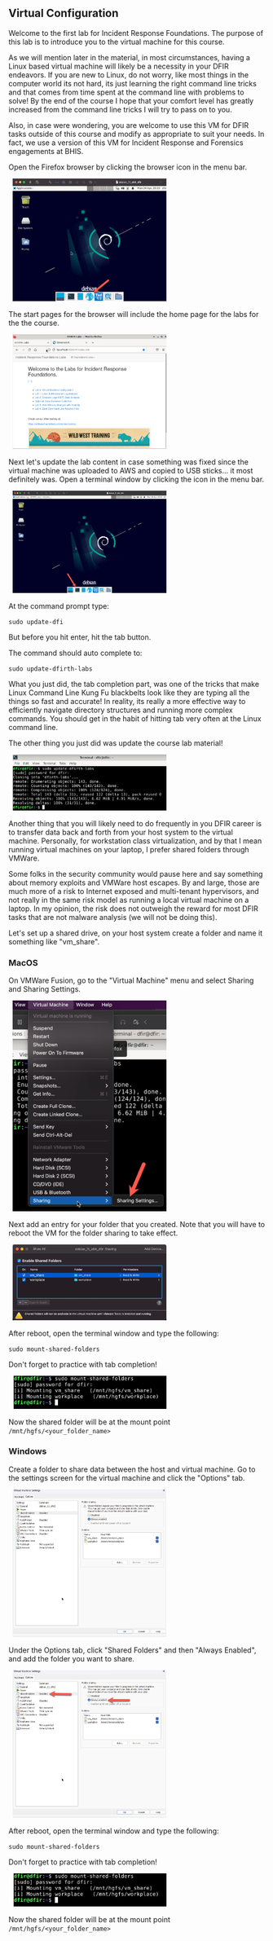 ## Virtual Configuration

Welcome to the first lab for Incident Response Foundations.  The purpose of this lab is to introduce you to the virtual machine for this course.

As we will mention later in the material, in most circumstances, having a Linux based virtual machine will likely be a necessity in your DFIR endeavors.  If you are new to Linux, do not worry, like most things in the computer world its not hard, its just learning the right command line tricks and that comes from time spent at the command line with problems to solve! By the end of the course I hope that your comfort level has greatly increased from the command line tricks I will try to pass on to you.

Also, in case were wondering, you are welcome to use this VM for DFIR tasks outside of this course and modify as appropriate to suit your needs.  In fact, we use a version of this VM for Incident Response and Forensics engagements at BHIS.

Open the Firefox browser by clicking the browser icon in the menu bar.

&nbsp;
<img src="images/vm_setup_0.png"  width="60%" height="30%">
&nbsp;

The start pages for the browser will include the home page for the labs for the the course.

&nbsp;
<img src="images/vm_setup_1.png"  width="60%" height="30%">
&nbsp;

Next let's update the lab content in case something was fixed since the virtual machine was uploaded to AWS and copied to USB sticks... it most definitely was. Open a terminal window by clicking the icon in the menu bar. 

&nbsp;
<img src="images/vm_setup_2.png"  width="60%" height="30%">
&nbsp;

At the command prompt type:

```
sudo update-dfi
```

But before you hit enter, hit the tab button.

The command should auto complete to:

```
sudo update-dfirth-labs
```

What you just did, the tab completion part, was one of the tricks that make Linux Command Line Kung Fu blackbelts look like they are typing all the things so fast and accurate!  In reality, its really a more effective way to efficiently navigate directory structures and running more complex commands.  You should get in the habit of hitting tab very often at the Linux command line.

The other thing you just did was update the course lab material!

&nbsp;
<img src="images/vm_setup_3.png"  width="60%" height="30%">
&nbsp;

Another thing that you will likely need to do frequently in you DFIR career is to transfer data back and forth from your host system to the virtual machine.  Personally, for workstation class virtualization, and by that I mean running virtual machines on your laptop, I prefer shared folders through VMWare. 

Some folks in the security community would pause here and say something about memory exploits and VMWare host escapes.  By and large, those are much more of a risk to Internet exposed and multi-tenant hypervisors, and not really in the same risk model as running a local virtual machine on a laptop.  In my opinion, the risk does not outweigh the reward for most DFIR tasks that are not malware analysis (we will not be doing this).

Let's set up a shared drive, on your host system create a folder and name it something like "vm_share".


### MacOS

On VMWare Fusion, go to the "Virtual Machine" menu and select Sharing and Sharing Settings.


&nbsp;
<img src="images/vm_setup_4.png"  width="60%" height="30%">
&nbsp;

Next add an entry for your folder that you created.  Note that you will have to reboot the VM for the folder sharing to take effect.

&nbsp;
<img src="images/vm_setup_5.png"  width="60%" height="30%">
&nbsp;

After reboot, open the terminal window and type the following:

```
sudo mount-shared-folders
```
Don't forget to practice with tab completion!

&nbsp;
<img src="images/vm_setup_6.png"  width="60%" height="30%">
&nbsp;

Now the shared folder will be at the mount point `/mnt/hgfs/<your_folder_name>`

### Windows

Create a folder to share data between the host and virtual machine.  Go to the settings screen for the virtual machine and click the "Options" tab.

&nbsp;
<img src="images/vm_setup_7.png"  width="60%" height="30%">
&nbsp;

Under the Options tab, click "Shared Folders" and then "Always Enabled", and add the folder you want to share.


&nbsp;
<img src="images/vm_setup_8.png"  width="60%" height="30%">
&nbsp;

After reboot, open the terminal window and type the following:

```
sudo mount-shared-folders
```
Don't forget to practice with tab completion!

&nbsp;
<img src="images/vm_setup_6.png"  width="60%" height="30%">
&nbsp;

Now the shared folder will be at the mount point `/mnt/hgfs/<your_folder_name>`